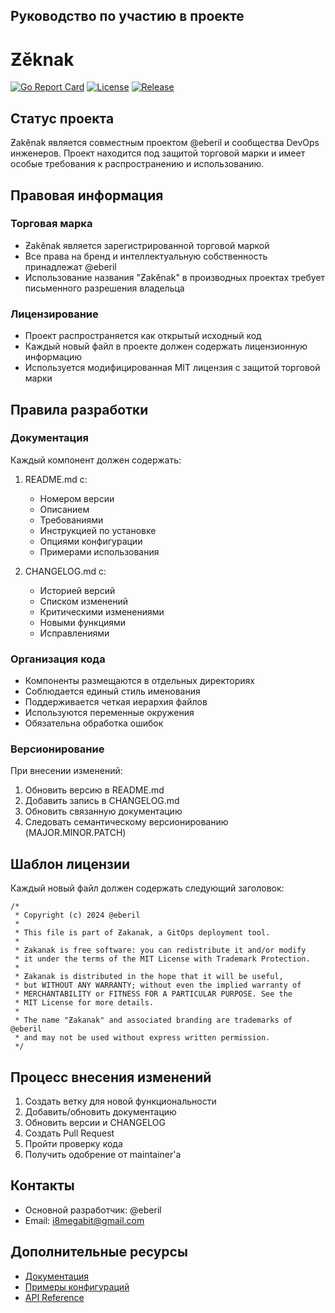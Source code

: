 ## Руководство по участию в проекте
# Ƶӗknak

[![Go Report Card](https://goreportcard.com/badge/github.com/i8meg/zakenak)](https://goreportcard.com/report/github.com/i8meg/zakenak)
[![License](https://img.shields.io/badge/license-MIT-blue.svg)](LICENSE)
[![Release](https://img.shields.io/github/v/release/i8meg/zakenak)](https://github.com/i8meg/zakenak/releases)

## Статус проекта
Ƶakӗnak является совместным проектом @eberil и сообщества DevOps инженеров. Проект находится под защитой торговой марки и имеет особые требования к распространению и использованию.

## Правовая информация

### Торговая марка
- Ƶakӗnak является зарегистрированной торговой маркой
- Все права на бренд и интеллектуальную собственность принадлежат @eberil
- Использование названия "Ƶakӗnak" в производных проектах требует письменного разрешения владельца

### Лицензирование
- Проект распространяется как открытый исходный код
- Каждый новый файл в проекте должен содержать лицензионную информацию
- Используется модифицированная MIT лицензия с защитой торговой марки

## Правила разработки

### Документация
Каждый компонент должен содержать:
1. README.md с:
   - Номером версии
   - Описанием
   - Требованиями
   - Инструкцией по установке
   - Опциями конфигурации
   - Примерами использования

2. CHANGELOG.md с:
   - Историей версий
   - Списком изменений
   - Критическими изменениями
   - Новыми функциями
   - Исправлениями

### Организация кода
- Компоненты размещаются в отдельных директориях
- Соблюдается единый стиль именования
- Поддерживается четкая иерархия файлов
- Используются переменные окружения
- Обязательна обработка ошибок

### Версионирование
При внесении изменений:
1. Обновить версию в README.md
2. Добавить запись в CHANGELOG.md
3. Обновить связанную документацию
4. Следовать семантическому версионированию (MAJOR.MINOR.PATCH)

## Шаблон лицензии
Каждый новый файл должен содержать следующий заголовок:

```
/*
 * Copyright (c) 2024 @eberil
 * 
 * This file is part of Ƶakanak, a GitOps deployment tool.
 * 
 * Ƶakanak is free software: you can redistribute it and/or modify
 * it under the terms of the MIT License with Trademark Protection.
 * 
 * Ƶakanak is distributed in the hope that it will be useful,
 * but WITHOUT ANY WARRANTY; without even the implied warranty of
 * MERCHANTABILITY or FITNESS FOR A PARTICULAR PURPOSE. See the
 * MIT License for more details.
 * 
 * The name "Ƶakanak" and associated branding are trademarks of @eberil
 * and may not be used without express written permission.
 */
```

## Процесс внесения изменений
1. Создать ветку для новой функциональности
2. Добавить/обновить документацию
3. Обновить версии и CHANGELOG
4. Создать Pull Request
5. Пройти проверку кода
6. Получить одобрение от maintainer'а

## Контакты
- Основной разработчик: @eberil
- Email: i8megabit@gmail.com

## Дополнительные ресурсы
- [Документация](./docs/)
- [Примеры конфигураций](./examples/)
- [API Reference](./docs/API.md)

[def]: https://github.com/i8meg/zakenak/releases